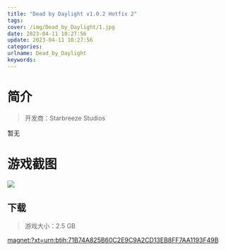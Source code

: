 ```yaml
---
title: "Dead by Daylight v1.0.2 Hotfix 2"
tags: 
cover: /img/Dead_by_Daylight/1.jpg
date: 2023-04-11 10:27:56
update: 2023-04-11 10:27:56
categories: 
urlname: Dead_by_Daylight
keywords: 
---
```

# 简介

> 开发商：Starbreeze Studios

暂无

# 游戏截图

![](/img/Dead_by_Daylight/2.jpg)


## 下载

> 游戏大小：2.5 GB

[magnet:?xt=urn:btih:71B74A825B60C2E9C9A2CD13EB8FF7AA1193F49B](magnet:?xt=urn:btih:71B74A825B60C2E9C9A2CD13EB8FF7AA1193F49B)